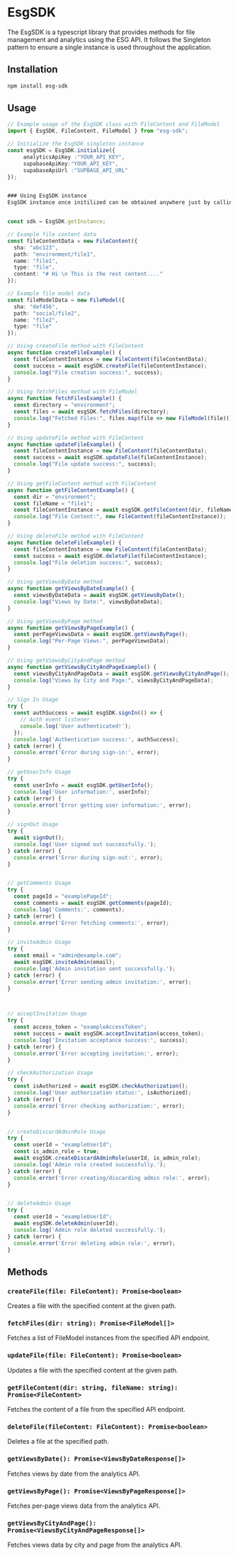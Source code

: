 # EsgSDK

The EsgSDK is a typescript library that provides methods for file management and analytics using the ESG API. It follows the Singleton pattern to ensure a single instance is used throughout the application.

## Installation

```bash
npm install esg-sdk
```

## Usage

```typescript
// Example usage of the EsgSDK class with FileContent and FileModel
import { EsgSDK, FileContent, FileModel } from "esg-sdk";

// Initialize the EsgSDK singleton instance
const esgSDK = EsgSDK.initialize({
     analyticsApiKey :"YOUR_API_KEY",
     supabaseApiKey:"YOUR_API_KEY",
     supabaseApiUrl :"SUPBASE_API_URL"
});


### Using EsgSDK instance
EsgSDK instance once initilized can be obtained anywhere just by calling static method `getInstance`;


const sdk = EsgSDK.getInstance;

// Example file content data
const fileContentData = new FileContent({
  sha: "abc123",
  path: "environment/file1",
  name: "file1",
  type: "file",
  content: "# Hi \n This is the rest content...."
});

// Example file model data
const fileModelData = new FileModel({
  sha: "def456",
  path: "social/file2",
  name: "file2",
  type: "file"
});

// Using createFile method with FileContent
async function createFileExample() {
  const fileContentInstance = new FileContent(fileContentData);
  const success = await esgSDK.createFile(fileContentInstance);
  console.log("File creation success:", success);
}

// Using fetchFiles method with FileModel
async function fetchFilesExample() {
  const directory = "environment";
  const files = await esgSDK.fetchFiles(directory);
  console.log("Fetched Files:", files.map(file => new FileModel(file)));
}

// Using updateFile method with FileContent
async function updateFileExample() {
  const fileContentInstance = new FileContent(fileContentData);
  const success = await esgSDK.updateFile(fileContentInstance);
  console.log("File update success:", success);
}

// Using getFileContent method with FileContent
async function getFileContentExample() {
  const dir = "environment";
  const fileName = "file1";
  const fileContentInstance = await esgSDK.getFileContent(dir, fileName);
  console.log("File Content:", new FileContent(fileContentInstance));
}

// Using deleteFile method with FileContent
async function deleteFileExample() {
  const fileContentInstance = new FileContent(fileContentData);
  const success = await esgSDK.deleteFile(fileContentInstance);
  console.log("File deletion success:", success);
}

// Using getViewsByDate method
async function getViewsByDateExample() {
  const viewsByDateData = await esgSDK.getViewsByDate();
  console.log("Views by Date:", viewsByDateData);
}

// Using getViewsByPage method
async function getViewsByPageExample() {
  const perPageViewsData = await esgSDK.getViewsByPage();
  console.log("Per-Page Views:", perPageViewsData);
}

// Using getViewsByCityAndPage method
async function getViewsByCityAndPageExample() {
  const viewsByCityAndPageData = await esgSDK.getViewsByCityAndPage();
  console.log("Views by City and Page:", viewsByCityAndPageData);
}

// Sign In Usage
try {
  const authSuccess = await esgSDK.signIn(() => {
    // Auth event listener
    console.log('User authenticated!');
  });
  console.log('Authentication success:', authSuccess);
} catch (error) {
  console.error('Error during sign-in:', error);
}

// getUserInfo Usage
try {
  const userInfo = await esgSDK.getUserInfo();
  console.log('User information:', userInfo);
} catch (error) {
  console.error('Error getting user information:', error);
}

// signOut Usage
try {
  await signOut();
  console.log('User signed out successfully.');
} catch (error) {
  console.error('Error during sign-out:', error);
}


// getComments Usage
try {
  const pageId = "examplePageId";
  const comments = await esgSDK.getComments(pageId);
  console.log('Comments:', comments);
} catch (error) {
  console.error('Error fetching comments:', error);
}

// inviteAdmin Usage
try {
  const email = "admin@example.com";
  await esgSDK.inviteAdmin(email);
  console.log('Admin invitation sent successfully.');
} catch (error) {
  console.error('Error sending admin invitation:', error);
}



// acceptInvitation Usage
try {
  const access_token = "exampleAccessToken";
  const success = await esgSDK.acceptInvitation(access_token);
  console.log('Invitation acceptance success:', success);
} catch (error) {
  console.error('Error accepting invitation:', error);
}

// checkAuthorization Usage
try {
  const isAuthorized = await esgSDK.checkAuthorization();
  console.log('User authorization status:', isAuthorized);
} catch (error) {
  console.error('Error checking authorization:', error);
}


// createDiscardAdminRole Usage
try {
  const userId = "exampleUserId";
  const is_admin_role = true;
  await esgSDK.createDiscardAdminRole(userId, is_admin_role);
  console.log('Admin role created successfully.');
} catch (error) {
  console.error('Error creating/discarding admin role:', error);
}


// deleteAdmin Usage
try {
  const userId = "exampleUserId";
  await esgSDK.deleteAdmin(userId);
  console.log('Admin role deleted successfully.');
} catch (error) {
  console.error('Error deleting admin role:', error);
}
```

## Methods

### `createFile(file: FileContent): Promise<boolean>`

Creates a file with the specified content at the given path.

### `fetchFiles(dir: string): Promise<FileModel[]>`

Fetches a list of FileModel instances from the specified API endpoint.

### `updateFile(file: FileContent): Promise<boolean>`

Updates a file with the specified content at the given path.

### `getFileContent(dir: string, fileName: string): Promise<FileContent>`

Fetches the content of a file from the specified API endpoint.

### `deleteFile(fileContent: FileContent): Promise<boolean>`

Deletes a file at the specified path.

### `getViewsByDate(): Promise<ViewsByDateResponse[]>`

Fetches views by date from the analytics API.

### `getViewsByPage(): Promise<ViewsByPageResponse[]>`

Fetches per-page views data from the analytics API.

### `getViewsByCityAndPage(): Promise<ViewsByCityAndPageResponse[]>`

Fetches views data by city and page from the analytics API.
